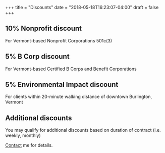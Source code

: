 +++
title = "Discounts"
date = "2018-05-18T16:23:07-04:00"
draft = false
+++
## 10% Nonprofit discount
For Vermont-based Nonprofit Corporations 501c(3)

## 5% B Corp discount
For Vermont-based Certified B Corps and Benefit Corporations

## 5% Environmental Impact discount
For clients within 20-minute walking distance of downtown Burlington, Vermont

## Additional discounts
You may qualify for additional discounts based on duration of contract (i.e. weekly, monthly)

<a href="/contact/" class="text-red">Contact<a> me for details.
